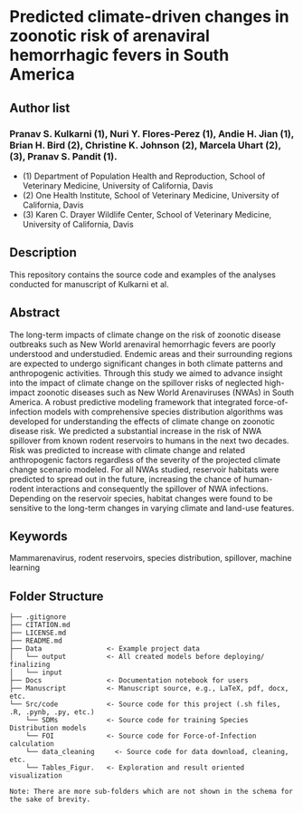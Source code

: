 # Predicted climate-driven changes in zoonotic risk of arenaviral hemorrhagic fevers in South America

## Author list

### Pranav S. Kulkarni (1), Nuri Y. Flores-Perez (1), Andie H. Jian (1), Brian H. Bird (2), Christine K. Johnson (2), Marcela Uhart (2),(3), Pranav S. Pandit (1).
 - (1) Department of Population Health and Reproduction, School of Veterinary Medicine, University of California, Davis
 - (2) One Health Institute, School of Veterinary Medicine, University of California, Davis
 - (3) Karen C. Drayer Wildlife Center, School of Veterinary Medicine, University of California, Davis


## Description

This repository contains the source code and examples of the analyses conducted for manuscript of Kulkarni et al.

## Abstract
The long-term impacts of climate change on the risk of zoonotic disease outbreaks such as New World arenaviral hemorrhagic fevers are poorly understood and understudied. Endemic areas and their surrounding regions are expected to undergo significant changes in both climate patterns and anthropogenic activities. Through this study we aimed to advance insight into the impact of climate change on the spillover risks of neglected high-impact zoonotic diseases such as New World Arenaviruses (NWAs) in South America. A robust predictive modeling framework that integrated force-of-infection models with comprehensive species distribution algorithms was developed for understanding the effects of climate change on zoonotic disease risk.
We predicted a substantial increase in the risk of NWA spillover from known rodent reservoirs to humans in the next two decades. Risk was predicted to increase with  climate change and related anthropogenic factors regardless of the severity of the projected climate change scenario modeled. For all NWAs studied, reservoir habitats were predicted to spread out in the future, increasing the chance of human-rodent interactions and consequently the spillover of NWA infections. Depending on the reservoir species, habitat changes were found to be sensitive to the long-term changes in varying climate and land-use features. 

## Keywords
Mammarenavirus, rodent reservoirs, species distribution, spillover, machine learning


## Folder Structure

```         
├── .gitignore
├── CITATION.md
├── LICENSE.md
├── README.md
├── Data                <- Example project data
│   └── output          <- All created models before deploying/ finalizing
│   └── input            
├── Docs                <- Documentation notebook for users 
├── Manuscript          <- Manuscript source, e.g., LaTeX, pdf, docx, etc. 
└── Src/code            <- Source code for this project (.sh files, .R, .pynb, .py, etc.) 
    └── SDMs            <- Source code for training Species Distribution models
    └── FOI             <- Source code for Force-of-Infection calculation
    └── data_cleaning     <- Source code for data download, cleaning, etc.
    └── Tables_Figur.   <- Exploration and result oriented visualization

Note: There are more sub-folders which are not shown in the schema for the sake of brevity.
```
